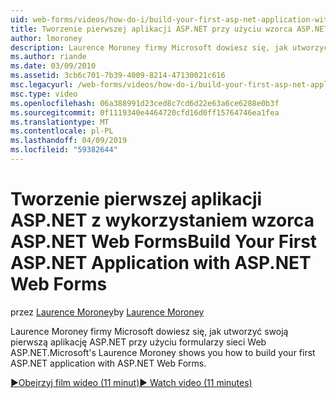 ```yaml
---
uid: web-forms/videos/how-do-i/build-your-first-asp-net-application-with-asp-net-web-forms
title: Tworzenie pierwszej aplikacji ASP.NET przy użyciu wzorca ASP.NET Web Forms | Dokumentacja firmy Microsoft
author: lmoroney
description: Laurence Moroney firmy Microsoft dowiesz się, jak utworzyć swoją pierwszą aplikację ASP.NET przy użyciu formularzy sieci Web ASP.NET.
ms.author: riande
ms.date: 03/09/2010
ms.assetid: 3cb6c701-7b39-4009-8214-47130021c616
msc.legacyurl: /web-forms/videos/how-do-i/build-your-first-asp-net-application-with-asp-net-web-forms
msc.type: video
ms.openlocfilehash: 06a388991d23ced8c7cd6d22e63a6ce6288e0b3f
ms.sourcegitcommit: 0f1119340e4464720cfd16d0ff15764746ea1fea
ms.translationtype: MT
ms.contentlocale: pl-PL
ms.lasthandoff: 04/09/2019
ms.locfileid: "59382644"
---
```

# <a name="build-your-first-aspnet-application-with-aspnet-web-forms"></a><span data-ttu-id="841a7-103">Tworzenie pierwszej aplikacji ASP.NET z wykorzystaniem wzorca ASP.NET Web Forms</span><span class="sxs-lookup"><span data-stu-id="841a7-103">Build Your First ASP.NET Application with ASP.NET Web Forms</span></span>

<span data-ttu-id="841a7-104">przez [Laurence Moroney](https://github.com/lmoroney)</span><span class="sxs-lookup"><span data-stu-id="841a7-104">by [Laurence Moroney](https://github.com/lmoroney)</span></span>

<span data-ttu-id="841a7-105">Laurence Moroney firmy Microsoft dowiesz się, jak utworzyć swoją pierwszą aplikację ASP.NET przy użyciu formularzy sieci Web ASP.NET.</span><span class="sxs-lookup"><span data-stu-id="841a7-105">Microsoft's Laurence Moroney shows you how to build your first ASP.NET application with ASP.NET Web Forms.</span></span>

[<span data-ttu-id="841a7-106">&#9654;Obejrzyj film wideo (11 minut)</span><span class="sxs-lookup"><span data-stu-id="841a7-106">&#9654; Watch video (11 minutes)</span></span>](https://channel9.msdn.com/Blogs/ASP-NET-Site-Videos/build-your-first-asp-net-application-with-asp-net-web-forms)

